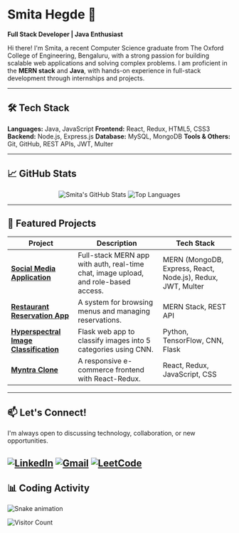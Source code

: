 # Smita Hegde 👋
**Full Stack Developer | Java Enthusiast**

Hi there! I'm Smita, a recent Computer Science graduate from The Oxford College of Engineering, Bengaluru, with a strong passion for building scalable web applications and solving complex problems. I am proficient in the **MERN stack** and **Java**, with hands-on experience in full-stack development through internships and projects.

---

## 🛠️ Tech Stack

**Languages:** Java, JavaScript
**Frontend:** React, Redux, HTML5, CSS3
**Backend:** Node.js, Express.js
**Database:** MySQL, MongoDB
**Tools & Others:** Git, GitHub, REST APIs, JWT, Multer

---

## 📈 GitHub Stats

<p align="center">
  <img src="https://github-readme-stats.vercel.app/api?username=Smitahegde13&show_icons=true&theme=radical" alt="Smita's GitHub Stats" />
  <img src="https://github-readme-stats.vercel.app/api/top-langs/?username=Smitahegde13&layout=compact&theme=radical" alt="Top Languages" />
</p>

---

## 🌟 Featured Projects

| Project | Description | Tech Stack |
|---------|-------------|------------|
| **[Social Media Application](https://github.com/Simitahegde13/Social_Media_App)** | Full-stack MERN app with auth, real-time chat, image upload, and role-based access. | MERN (MongoDB, Express, React, Node.js), Redux, JWT, Multer |
| **[Restaurant Reservation App](https://github.com/Simitahegde13/MERN_RestrauntApp)** | A system for browsing menus and managing reservations. | MERN Stack, REST API |
| **[Hyperspectral Image Classification](https://github.com/Simitahegde13/Hyperspectral_image_classification)** | Flask web app to classify images into 5 categories using CNN. | Python, TensorFlow, CNN, Flask |
| **[Myntra Clone](https://github.com/Simitahegde13/Myntra-react-clone)** | A responsive e-commerce frontend with React-Redux. | React, Redux, JavaScript, CSS |


---

## 📫 Let's Connect!

I'm always open to discussing technology, collaboration, or new opportunities.

[![LinkedIn](https://img.shields.io/badge/LinkedIn-0A66C2?style=for-the-badge&logo=linkedin&logoColor=white)](https://www.linkedin.com/in/smita-hegde-780061279)
[![Gmail](https://img.shields.io/badge/Gmail-EA4335?style=for-the-badge&logo=gmail&logoColor=white)](mailto:smitahegde2025@gmail.com)
[![LeetCode](https://img.shields.io/badge/LeetCode-FFA116?style=for-the-badge&logo=leetcode&logoColor=black)](https://leetcode.com/u/smita_hegde13/) 
---

## 📊 Coding Activity

<!-- This adds a fun snake animation that eats your contributions graph -->
![Snake animation](https://raw.githubusercontent.com/Smitahegde13/Smitahegde13/output/github-contribution-grid-snake.svg)

<!-- This shows a view counter -->
![Visitor Count](https://komarev.com/ghpvc/?username=Smitahegde13&color=blueviolet&style=flat)
